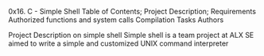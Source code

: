 0x16. C - Simple Shell
Table of Contents;
Project Description;
 Requirements
Authorized functions and system calls
Compilation
Tasks
Authors

Project Description on simple shell
Simple shell is a team  project at ALX SE aimed to write a simple and customized UNIX command interpreter
